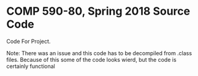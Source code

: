 # COMP 590-80, Spring 2018 Source Code

Code For Project.

Note: There was an issue and this code has to be decompiled from .class files. Because of this some of the code looks wierd, but the code is certainly functional
